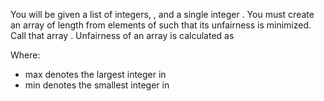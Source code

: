 You will be given a list of integers, , and a single integer . You must create an array of length from elements of such that its unfairness is minimized. Call that array . Unfairness of an array is calculated as

Where:

- max denotes the largest integer in
- min denotes the smallest integer in
